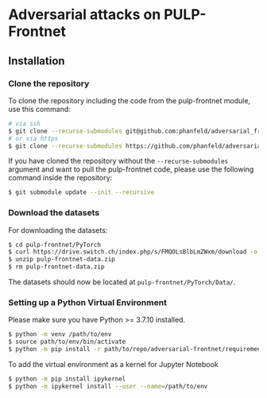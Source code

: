 # Adversarial attacks on PULP-Frontnet

## Installation
### Clone the repository
To clone the repository including the code from the pulp-frontnet module, use this command:
```bash
# via ssh
$ git clone --recurse-submodules git@github.com:phanfeld/adversarial_frontnet.git
# or via https
$ git clone --recurse-submodules https://github.com/phanfeld/adversarial_frontnet.git
```

If you have cloned the repository without the `--recurse-submodules` argument and want to pull the pulp-frontnet code, please use the following command inside the repository:
```bash
$ git submodule update --init --recursive
```
### Download the datasets
For downloading the datasets:
```bash
$ cd pulp-frontnet/PyTorch
$ curl https://drive.switch.ch/index.php/s/FMQOLsBlbLmZWxm/download -o pulp-frontnet-data.zip
$ unzip pulp-frontnet-data.zip
$ rm pulp-frontnet-data.zip
```
The datasets should now be located at `pulp-frontnet/PyTorch/Data/`.
### Setting up a Python Virtual Environment
Please make sure you have Python >= 3.7.10 installed.
```bash
$ python -m venv /path/to/env
$ source path/to/env/bin/activate
$ python -m pip install -r path/to/repo/adversarial-frontnet/requirements.txt
```

To add the virtual environment as a kernel for Jupyter Notebook
```bash
$ python -m pip install ipykernel
$ python -m ipykernel install --user --name=/path/to/env
```
<!-- ### Anaconda Virtual Environment -->

<!-- ### GAP SDK 3.9.1
* Download release from https://github.com/GreenWaves-Technologies/gap_sdk/releases/tag/release-v3.9.1
*  -->

